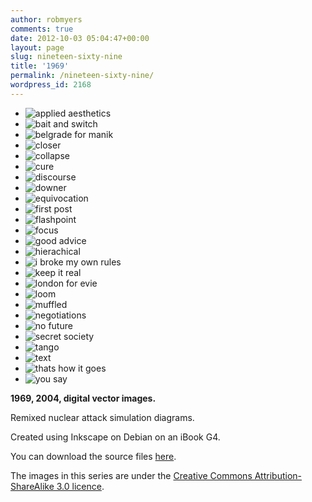 ```yaml
---
author: robmyers
comments: true
date: 2012-10-03 05:04:47+00:00
layout: page
slug: nineteen-sixty-nine
title: '1969'
permalink: /nineteen-sixty-nine/
wordpress_id: 2168
---
```


* ![applied aesthetics](/assets/2012/10/applied_aesthetics.png)
* ![bait and switch](/assets/2012/10/bait_and_switch.png)
* ![belgrade for manik](/assets/2012/10/belgrade_for_manik.png)
* ![closer](/assets/2012/10/closer.png)
* ![collapse](/assets/2012/10/collapse.png)
* ![cure](/assets/2012/10/cure.png)
* ![discourse](/assets/2012/10/discourse.png)
* ![downer](/assets/2012/10/downer.png)
* ![equivocation](/assets/2012/10/equivocation.png)
* ![first post](/assets/2012/10/first_post.png)
* ![flashpoint](/assets/2012/10/flashpoint.png)
* ![focus](/assets/2012/10/focus.png)
* ![good advice](/assets/2012/10/good_advice.png)
* ![hierachical](/assets/2012/10/hierachical.png)
* ![i broke my own rules](/assets/2012/10/i_broke_my_own_rules.png)
* ![keep it real](/assets/2012/10/keep_it_real.png)
* ![london for evie](/assets/2012/10/london_for_evie.png)
* ![loom](/assets/2012/10/loom.png)
* ![muffled](/assets/2012/10/muffled.png)
* ![negotiations](/assets/2012/10/negotiations.png)
* ![no future](/assets/2012/10/no_future.png)
* ![secret society](/assets/2012/10/secret_society.png)
* ![tango](/assets/2012/10/tango.png)
* ![text](/assets/2012/10/text.png)
* ![thats how it goes](/assets/2012/10/thats_how_it_goes.png)
* ![you say](/assets/2012/10/you_say.png)

**1969, 2004, digital vector images.**

Remixed nuclear attack simulation diagrams.

Created using Inkscape on Debian on an iBook G4.

You can download the source files [here](https://gitorious.org/robmyers/1969).

The images in this series are under the [Creative Commons Attribution-ShareAlike 3.0 licence](http://creativecommons.org/licenses/by-sa/3.0/).
